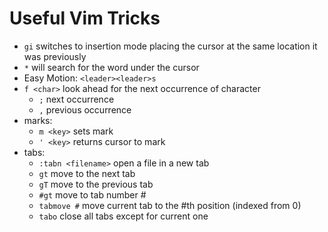 
# Useful Vim Tricks

+ `gi` switches to insertion mode placing the cursor at the same location it was previously
+ `*` will search for the word under the cursor
+ Easy Motion: `<leader><leader>s`
+ `f <char>` look ahead for the next occurrence of character
  + `;` next occurrence
  + `,` previous occurrence
+ marks:
  + `m <key>` sets mark
  + `' <key>` returns cursor to mark
+ tabs:
  + `:tabn <filename>` open a file in a new tab 
  + `gt` move to the next tab
  + `gT` move to the previous tab
  + `#gt` move to tab number #
  + `tabmove #` move current tab to the #th position (indexed from 0)
  + `tabo` close all tabs except for current one

